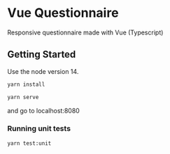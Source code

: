 # Vue Questionnaire

Responsive questionnaire made with Vue (Typescript)
## Getting Started

Use the node version 14.

```bash
yarn install
```
```bash
yarn serve
```
and go to localhost:8080

### Running unit tests
```bash
yarn test:unit
```
